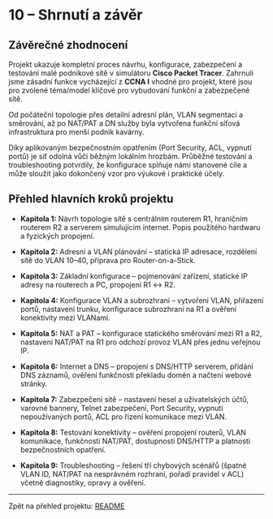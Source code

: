 # **10 – Shrnutí a závěr**


## Závěrečné zhodnocení

Projekt ukazuje kompletní proces návrhu, konfigurace, zabezpečení a testování malé podnikové sítě v simulátoru **Cisco Packet Tracer**. Zahrnuli jsme zásadní funkce vycházející z **CCNA I** vhodné pro projekt, které jsou pro zvolené téma/model klíčové pro vybudování funkční a zabezpečené sítě. 

Od počáteční topologie přes detailní adresní plán, VLAN segmentaci a směrování, až po NAT/PAT a DN služby byla vytvořena funkční síťová infrastruktura pro menší podnik kavárny. 

Díky aplikovaným bezpečnostním opatřením (Port Security, ACL, vypnutí portů) je síť odolná vůči běžným lokálním hrozbám. Průběžné testování a troubleshooting potvrdily, že konfigurace splňuje námi stanovené cíle a může sloužit jako dokončený vzor pro výukové i praktické účely.


## Přehled hlavních kroků projektu


- **Kapitola 1:** Návrh topologie sítě s centrálním routerem R1, hraničním routerem R2 a serverem simulujícím internet. Popis použitého hardwaru a fyzických propojení.
    
- **Kapitola 2:** Adresní a VLAN plánování – statická IP adresace, rozdělení sítě do VLAN 10–40, příprava pro Router-on-a-Stick.
    
- **Kapitola 3:** Základní konfigurace – pojmenování zařízení, statické IP adresy na routerech a PC, propojení R1 ↔ R2.
    
- **Kapitola 4:** Konfigurace VLAN a subrozhraní – vytvoření VLAN, přiřazení portů, nastavení trunku, konfigurace subrozhraní na R1 a ověření konektivity mezi VLANami.
    
- **Kapitola 5:** NAT a PAT – konfigurace statického směrování mezi R1 a R2, nastavení NAT/PAT na R1 pro odchozí provoz VLAN přes jednu veřejnou IP.
    
- **Kapitola 6:** Internet a DNS – propojení s DNS/HTTP serverem, přidání DNS záznamů, ověření funkčnosti překladu domén a načtení webové stránky.
    
- **Kapitola 7:** Zabezpečení sítě – nastavení hesel a uživatelských účtů, varovné bannery, Telnet zabezpečení, Port Security, vypnutí nepoužívaných portů, ACL pro řízení komunikace mezi VLAN.
    
- **Kapitola 8:** Testování konektivity – ověření propojení routerů, VLAN komunikace, funkčnosti NAT/PAT, dostupnosti DNS/HTTP a platnosti bezpečnostních opatření.
    
- **Kapitola 9:** Troubleshooting – řešení tří chybových scénářů (špatné VLAN ID, NAT/PAT na nesprávném rozhraní, pořadí pravidel v ACL) včetně diagnostiky, opravy a ověření.

---

Zpět na přehled projektu: [README](README.cs.md)
